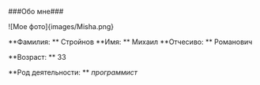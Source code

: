 ###Обо мне###

![Мое фото]{images/Misha.png}

**Фамилия: ** Стройнов
**Имя: ** Михаил
**Отчесиво: ** Романович
  
**Возраст: ** 33
  
**Род деятельности: ** *программист*